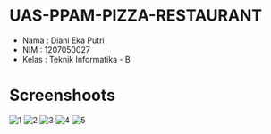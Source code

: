 # UAS-PPAM-PIZZA-RESTAURANT
* Nama  : Diani Eka Putri
* NIM   : 1207050027
* Kelas : Teknik Informatika - B

# Screenshoots
![1](https://user-images.githubusercontent.com/75468041/209736418-ae08cec0-279b-466d-8da0-b3db2e321316.png)
![2](https://user-images.githubusercontent.com/75468041/209736432-557d0fe4-0082-49d6-b697-070055f3af34.png)
![3](https://user-images.githubusercontent.com/75468041/209736445-326fd8dc-f032-4c9a-86d0-bb0ead2ad4fa.png)
![4](https://user-images.githubusercontent.com/75468041/209736455-02251f14-912d-410a-a081-369bd102616d.png)
![5](https://user-images.githubusercontent.com/75468041/209736460-b988070b-8052-45a0-8ef6-f31e69a6d805.png)
